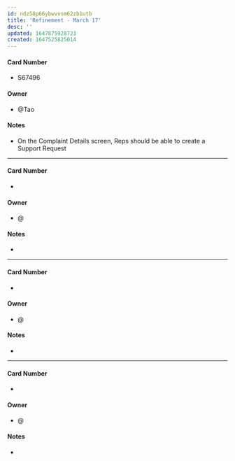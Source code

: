 ```yaml
---
id: ndz58p66ybwvvsm62zb1utb
title: 'Refinement - March 17'
desc: ''
updated: 1647875928723
created: 1647525825014
---
```


#### Card Number
- S67496 
#### Owner
- @Tao
#### Notes
- On the Complaint Details screen, Reps should be able to create a Support Request 
---
#### Card Number
-  
#### Owner
- @
#### Notes
-
---
#### Card Number
-  
#### Owner
- @
#### Notes
- 
---
#### Card Number
-  
#### Owner
- @
#### Notes
- 
